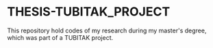 # THESIS-TUBITAK_PROJECT
This repository hold codes of my research during my master's degree, which was part of a TUBITAK project.
